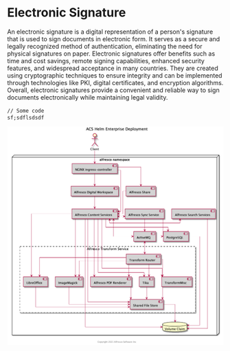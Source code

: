 # Electronic Signature

An electronic signature is a digital representation of a person's signature that is used to sign documents in electronic form. It serves as a secure and legally recognized method of authentication, eliminating the need for physical signatures on paper. Electronic signatures offer benefits such as time and cost savings, remote signing capabilities, enhanced security features, and widespread acceptance in many countries. They are created using cryptographic techniques to ensure integrity and can be implemented through technologies like PKI, digital certificates, and encryption algorithms. Overall, electronic signatures provide a convenient and reliable way to sign documents electronically while maintaining legal validity.

```
// Some code
sf;sdflsdsdf
```

![](../.gitbook/assets/image.png)
